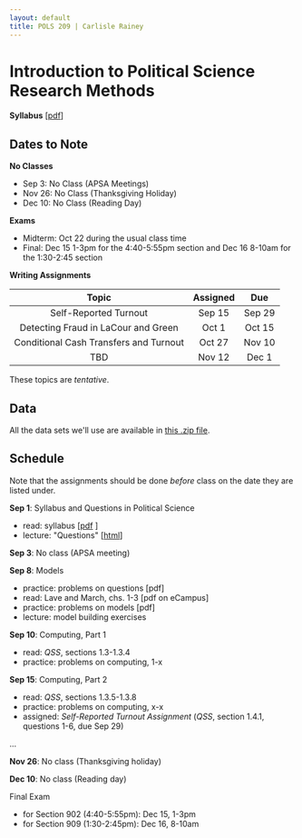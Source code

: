```yaml
---
layout: default
title: POLS 209 | Carlisle Rainey
---
```


# Introduction to Political Science Research Methods

**Syllabus** [[pdf](https://dl.dropboxusercontent.com/s/roqafxpixefp5j4/syllabus.pdf?dl=0)]

## Dates to Note

**No Classes**  
- Sep 3: No Class (APSA Meetings)  
- Nov 26: No Class (Thanksgiving Holiday)  
- Dec 10: No Class (Reading Day)  

**Exams**  
- Midterm: Oct 22 during the usual class time  
- Final: Dec 15 1-3pm for the 4:40-5:55pm section and Dec 16 8-10am for the 1:30-2:45 section  

**Writing Assignments**

| Topic   | Assigned | Due |
|:--------------:|:---------------:|:----------:|
| Self-Reported Turnout | Sep 15        | Sep 29   |
| Detecting Fraud in LaCour and Green | Oct 1        | Oct 15   |
| Conditional Cash Transfers and Turnout | Oct 27        | Nov 10   |
| TBD | Nov 12        | Dec 1    |


These topics are *tentative*.

## Data

All the data sets we'll use are available in [this .zip file](https://dl.dropboxusercontent.com/s/f5cuy8igrlsl6cu/qss-data.zip?dl=0).

## Schedule

Note that the assignments should be done *before* class on the date they are listed under.

**Sep 1**: Syllabus and Questions in Political Science  
- read: syllabus [[pdf](https://dl.dropboxusercontent.com/s/roqafxpixefp5j4/syllabus.pdf?dl=1) ]  
- lecture: "Questions" [[html](https://dl.dropboxusercontent.com/s/iwqv4qsi9qch0li/questions.html?dl=0)]

**Sep 3**: No class (APSA meeting)

**Sep 8**: Models  
- practice: problems on questions [pdf]  
- read: Lave and March, chs. 1-3 [pdf on eCampus]  
- practice: problems on models [pdf]  
- lecture: model building exercises  

**Sep 10**: Computing, Part 1  
- read: *QSS*, sections 1.3-1.3.4  
- practice: problems on computing, 1-x  

**Sep 15**: Computing, Part 2  
- read: *QSS*, sections 1.3.5-1.3.8  
- practice: problems on computing, x-x  
- assigned: *Self-Reported Turnout Assignment* (*QSS*, section 1.4.1, questions 1-6, due Sep 29)  

...

**Nov 26**: No class (Thanksgiving holiday)

**Dec 10**: No class (Reading day)

Final Exam  
- for Section 902 (4:40-5:55pm): Dec 15, 1-3pm  
- for Section 909 (1:30-2:45pm): Dec 16, 8-10am  
